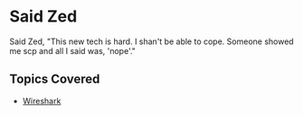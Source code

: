 # Said Zed
Said Zed,
"This new tech is hard.
I shan't be able to cope.
Someone showed me scp
and all I said was, 'nope'."

## Topics Covered
- [Wireshark](/forensics/what-is-wireshark/)

